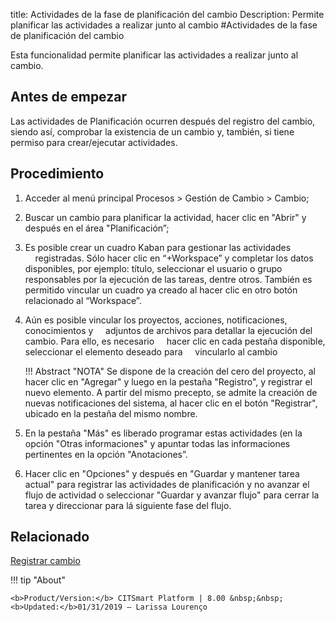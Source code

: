 title: Actividades de la fase de planificación del cambio
Description: Permite planificar las actividades a realizar junto al cambio 
#Actividades de la fase de planificación del cambio 

Esta funcionalidad permite planificar las actividades a realizar junto al cambio.

Antes de empezar
----------------

Las actividades de Planificación ocurren después del registro del cambio, siendo así,
comprobar la existencia de un cambio y, también, si tiene permiso para
crear/ejecutar actividades.  

Procedimiento 
-------------

1.  Acceder al menú principal Procesos \>
    Gestión de Cambio \> Cambio;

2.  Buscar un cambio para planificar la actividad, hacer clic en "Abrir" y
    después en el área "Planificación”;

3.  Es posible crear un cuadro Kaban para gestionar las actividades
    registradas. Sólo hacer clic en “+Workspace” y completar los datos
    disponibles, por ejemplo: título, seleccionar el usuario o grupo responsables
    por la ejecución de las tareas, dentre otros. También es permitido vincular un
    cuadro ya creado al hacer clic  en otro botón relacionado al “Workspace”.

4.  Aún es posible vincular los proyectos, acciones, notificaciones, conocimientos y
    adjuntos de archivos para detallar la ejecución del cambio. Para ello, es necesario
    hacer clic en cada pestaña disponible, seleccionar el elemento deseado para 
    vincularlo al cambio

    !!! Abstract "NOTA"
        Se dispone de la creación del cero del proyecto, al hacer clic en "Agregar" y luego
        en la pestaña "Registro", y registrar el nuevo elemento. A partir del mismo precepto, se
        admite la creación de nuevas notificaciones del sistema, al hacer clic en el botón
        "Registrar", ubicado en la pestaña del mismo nombre.

5.  En la pestaña "Más" es liberado programar estas actividades (en la opción "Otras informaciones"
    y apuntar todas las informaciones pertinentes en la opción "Anotaciones”.

6.  Hacer clic en "Opciones" y después en "Guardar y mantener tarea actual" para registrar
    las actividades de planificación y no avanzar el flujo de actividad o seleccionar "Guardar
    y avanzar flujo" para cerrar la tarea y direccionar para lá siguiente fase del flujo.

Relacionado 
------------

[Registrar cambio](/pt-br/citsmart-platform-8/processes/change/use/register-change.html)

!!! tip "About"

    <b>Product/Version:</b> CITSmart Platform | 8.00 &nbsp;&nbsp;
    <b>Updated:</b>01/31/2019 – Larissa Lourenço

